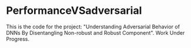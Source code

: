 # PerformanceVSadversarial
This is the code for the project: "Understanding Adversarial Behavior of DNNs By Disentangling Non-robust and Robust Component". Work Under Progress.
